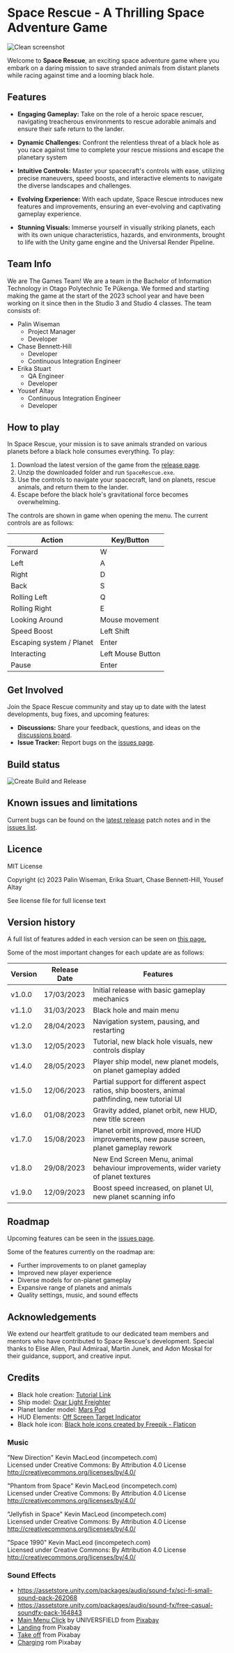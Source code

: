 # Space Rescue - A Thrilling Space Adventure Game


![Clean screenshot](https://github.com/BIT-Studio-3/Space-Rescue/assets/104882337/bf3c350a-64be-41ba-9067-b7cd31710454)


Welcome to **Space Rescue**, an exciting space adventure game where you embark on a daring mission to save stranded animals from distant planets while racing against time and a looming black hole.

## Features

- **Engaging Gameplay:** Take on the role of a heroic space rescuer, navigating treacherous environments to rescue adorable animals and ensure their safe return to the lander.

- **Dynamic Challenges:** Confront the relentless threat of a black hole as you race against time to complete your rescue missions and escape the planetary system

- **Intuitive Controls:** Master your spacecraft's controls with ease, utilizing precise maneuvers, speed boosts, and interactive elements to navigate the diverse landscapes and challenges.

- **Evolving Experience:** With each update, Space Rescue introduces new features and improvements, ensuring an ever-evolving and captivating gameplay experience.

- **Stunning Visuals:** Immerse yourself in visually striking planets, each with its own unique characteristics, hazards, and environments, brought to life with the Unity game engine and the Universal Render Pipeline.


## Team Info

We are The Games Team! We are a team in the Bachelor of Information Technology in Otago Polytechnic Te Pūkenga. We formed and starting making the game at the start of the 2023 school year and have been working on it since then in the Studio 3 and Studio 4 classes. The team consists of:
- Palin Wiseman
  - Project Manager
  - Developer
- Chase Bennett-Hill
  - Developer
  - Continuous Integration Engineer
- Erika Stuart
  - QA Engineer
  - Developer
- Yousef Altay
  - Continuous Integration Engineer
  - Developer

## How to play

In Space Rescue, your mission is to save animals stranded on various planets before a black hole consumes everything. To play:

1. Download the latest version of the game from the [release page](https://github.com/BIT-Studio-3/Space-Rescue/releases/latest).
2. Unzip the downloaded folder and run `SpaceRescue.exe`.
3. Use the controls to navigate your spacecraft, land on planets, rescue animals, and return them to the lander.
4. Escape before the black hole's gravitational force becomes overwhelming.

The controls are shown in game when opening the menu. The current controls are as follows:

| Action                    | Key/Button             |
|---------------------------|------------------------|
| Forward                   | W                      |
| Left                      | A                      |
| Right                     | D                      |
| Back                      | S                      |
| Rolling Left              | Q                      |
| Rolling Right             | E                      |
| Looking Around            | Mouse movement         |
| Speed Boost               | Left Shift             |
| Escaping system / Planet  | Enter                  |
| Interacting               | Left Mouse Button      |
| Pause                     | Enter                  |

## Get Involved

Join the Space Rescue community and stay up to date with the latest developments, bug fixes, and upcoming features:

- **Discussions:** Share your feedback, questions, and ideas on the [discussions board](https://github.com/BIT-Studio-3/Space-Rescue/discussions).
- **Issue Tracker:** Report bugs on the [issues page](https://github.com/BIT-Studio-3/Space-Rescue/issues).

## Build status

![Create Build and Release](https://github.com/BIT-Studio-3/Space-Rescue/actions/workflows/ci-build-and-release.yml/badge.svg)


## Known issues and limitations

Current bugs can be found on the [latest release](https://github.com/BIT-Studio-3/Space-Rescue/releases/latest) patch notes and in the [issues list](https://github.com/BIT-Studio-3/Space-Rescue/issues?q=is%3Aopen+label%3Abug+is%3Aissue).

## Licence

MIT License

Copyright (c) 2023 Palin Wiseman, Erika Stuart, Chase Bennett-Hill, Yousef Altay

See license file for full license text

## Version history

A full list of features added in each version can be seen on [this page.](https://github.com/BIT-Studio-3/Space-Rescue/releases)

Some of the most important changes for each update are as follows:

| Version   | Release Date | Features                                           |
|-----------|--------------|----------------------------------------------------|
| v1.0.0    | 17/03/2023   | Initial release with basic gameplay mechanics     |
| v1.1.0    | 31/03/2023   | Black hole and main menu                           |
| v1.2.0    | 28/04/2023   | Navigation system, pausing, and restarting        |
| v1.3.0    | 12/05/2023   | Tutorial, new black hole visuals, new controls display  |
| v1.4.0    | 28/05/2023   | Player ship model, new planet models, on planet gameplay added |
| v1.5.0    | 12/06/2023   | Partial support for different aspect ratios, ship boosters, animal pathfinding, new tutorial UI |
| v1.6.0    | 01/08/2023   | Gravity added, planet orbit, new HUD, new title screen  |
| v1.7.0    | 15/08/2023   | Planet orbit improved, more HUD improvements, new pause screen, planet gameplay rework  |
| v1.8.0    | 29/08/2023   | New End Screen Menu, animal behaviour improvements, wider variety of planet textures |
| v1.9.0    | 12/09/2023   | Boost speed increased, on planet UI, new planet scanning info |

## Roadmap

Upcoming features can be seen in the [issues page](https://github.com/BIT-Studio-3/Space-Rescue/issues).

Some of the features currently on the roadmap are:
- Further improvements to on planet gameplay
- Improved new player experience
- Diverse models for on-planet gameplay
- Expansive range of planets and animals
- Quality settings, music, and sound effects

## Acknowledgements

We extend our heartfelt gratitude to our dedicated team members and mentors who have contributed to Space Rescue's development. Special thanks to Elise Allen, Paul Admiraal, Martin Junek, and Adon Moskal for their guidance, support, and creative input.

## Credits

- Black hole creation: [Tutorial Link](https://www.youtube.com/watch?v=FlE8e1JwVzs)
- Ship model: [Oxar Light Freighter](https://assetstore.unity.com/packages/3d/vehicles/space/oxar-light-freighter-82240)
- Planet lander model: [Mars Pod](https://assetstore.unity.com/packages/3d/vehicles/space/mars-pod-121710)
- HUD Elements: [Off Screen Target Indicator](https://assetstore.unity.com/packages/tools/gui/off-screen-target-indicator-71799)
- Black hole icon: [Black hole icons created by Freepik - Flaticon](https://www.flaticon.com/free-icons/black-hole)

### Music

"New Direction" Kevin MacLeod (incompetech.com)  
Licensed under Creative Commons: By Attribution 4.0 License  
http://creativecommons.org/licenses/by/4.0/

"Phantom from Space" Kevin MacLeod (incompetech.com)  
Licensed under Creative Commons: By Attribution 4.0 License  
http://creativecommons.org/licenses/by/4.0/

"Jellyfish in Space" Kevin MacLeod (incompetech.com)  
Licensed under Creative Commons: By Attribution 4.0 License  
http://creativecommons.org/licenses/by/4.0/

"Space 1990" Kevin MacLeod (incompetech.com)  
Licensed under Creative Commons: By Attribution 4.0 License  
http://creativecommons.org/licenses/by/4.0/

### Sound Effects

- https://assetstore.unity.com/packages/audio/sound-fx/sci-fi-small-sound-pack-262068
- https://assetstore.unity.com/packages/audio/sound-fx/free-casual-soundfx-pack-164843
- [Main Menu Click](https://pixabay.com/users/universfield-28281460/?utm_source=link-attribution&utm_medium=referral&utm_campaign=music&utm_content=124464) by UNIVERSFIELD from [Pixabay](https://pixabay.com//?utm_source=link-attribution&utm_medium=referral&utm_campaign=music&utm_content=124464)
- [Landing](https://pixabay.com/?utm_source=link-attribution&utm_medium=referral&utm_campaign=music&utm_content=105883) from Pixabay
- [Take off](https://pixabay.com/?utm_source=link-attribution&utm_medium=referral&utm_campaign=music&utm_content=85216) from Pixabay
- [Charging](https://pixabay.com/?utm_source=link-attribution&utm_medium=referral&utm_campaign=music&utm_content=81968) rom Pixabay
